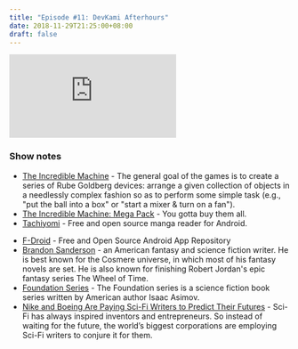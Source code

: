 ```yaml
---
title: "Episode #11: DevKami Afterhours"
date: 2018-11-29T21:25:00+08:00
draft: false
---
```


<div class="iframe-container">
<iframe class="video" src="https://www.youtube.com/embed/Thttrrrl0us" frameborder="0" allow="autoplay; encrypted-media" allowfullscreen></iframe>
</div>

### Show notes

* [The Incredible Machine](https://en.wikipedia.org/wiki/The_Incredible_Machine_(series)) - The general goal of the games is to create a series of Rube Goldberg devices: arrange a given collection of objects in a needlessly complex fashion so as to perform some simple task (e.g., "put the ball into a box" or "start a mixer & turn on a fan").
* [The Incredible Machine: Mega Pack](https://www.gog.com/game/the_incredible_machine_mega_pack) - You gotta buy them all.
* [Tachiyomi](https://github.com/inorichi/tachiyomi) - Free and open source manga reader for Android.
<!--more-->
* [F-Droid](https://f-droid.org/en/) - Free and Open Source Android App Repository
* [Brandon Sanderson](https://www.wikiwand.com/en/Brandon_Sanderson) - an American fantasy and science fiction writer. He is best known for the Cosmere universe, in which most of his fantasy novels are set. He is also known for finishing Robert Jordan's epic fantasy series The Wheel of Time.
* [Foundation Series](https://en.wikipedia.org/wiki/Foundation_series) - The Foundation series is a science fiction book series written by American author Isaac Asimov.
* [Nike and Boeing Are Paying Sci-Fi Writers to Predict Their Futures](https://medium.com/s/thenewnew/nike-and-boeing-are-paying-sci-fi-writers-to-predict-their-futures-fdc4b6165fa4) - Sci-Fi has always inspired inventors and entrepreneurs. So instead of waiting for the future, the world’s biggest corporations are employing Sci-Fi writers to conjure it for them.
